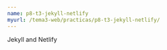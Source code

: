 ```yaml
---
name: p8-t3-jekyll-netlify
myurl: /tema3-web/practicas/p8-t3-jekyll-netlify/
---
```


Jekyll and Netlify 


